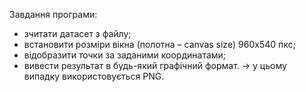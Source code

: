 Завдання програми:
- зчитати датасет з файлу;
- встановити розміри вікна (полотна – canvas size) 960х540 пкс;
- відобразити точки за заданими координатами;
- вивести результат в будь-який графічний формат. -> у цьому випадку використовується PNG.
 